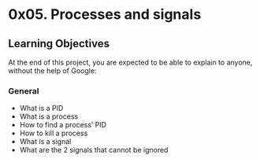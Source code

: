 # 0x05. Processes and signals
## Learning Objectives
At the end of this project, you are expected to be able to explain to anyone, without the help of Google:

### General
* What is a PID
* What is a process
* How to find a process’ PID
* How to kill a process
* What is a signal
* What are the 2 signals that cannot be ignored

